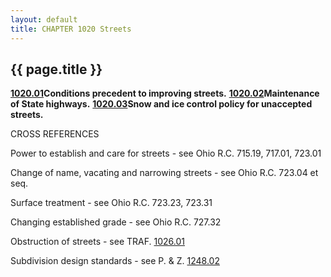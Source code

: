 ```yaml
---
layout: default 
title: CHAPTER 1020 Streets 
---
```


{{ page.title }}
----------------

[**1020.01**](40b41ec8.html)**Conditions precedent to improving
streets.** [**1020.02**](40b776c6.html)**Maintenance of State
highways.** [**1020.03**](40bda8fd.html)**Snow and ice control policy
for unaccepted streets.**

CROSS REFERENCES

Power to establish and care for streets - see Ohio R.C. 715.19, 717.01,
723.01

Change of name, vacating and narrowing streets - see Ohio R.C. 723.04 et
seq.

Surface treatment - see Ohio R.C. 723.23, 723.31

Changing established grade - see Ohio R.C. 727.32

Obstruction of streets - see TRAF. [1026.01](1d57f813.html)

Subdivision design standards - see P. & Z. [1248.02](4b12004f.html)
